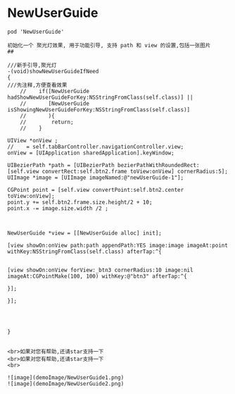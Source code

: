 # NewUserGuide
```
pod 'NewUserGuide'

初始化一个 聚光灯效果, 用于功能引导, 支持 path 和 view 的设置,包括一张图片
##
```
    ///新手引导,聚光灯
    -(void)showNewUserGuideIfNeed
    {
    ///先注释,方便查看效果
        //    if([NewUserGuide hadShowNewUserGuideForKey:NSStringFromClass(self.class)] ||
        //       [NewUserGuide isShowingNewUserGuideForKey:NSStringFromClass(self.class)]
        //       ){
        //        return;
        //    }

    UIView *onView ;
    //    = self.tabBarController.navigationController.view;
    onView = [UIApplication sharedApplication].keyWindow;

    UIBezierPath *path = [UIBezierPath bezierPathWithRoundedRect:[self.view convertRect:self.btn2.frame toView:onView] cornerRadius:5];
    UIImage *image = [UIImage imageNamed:@"newUserGuide-1"];

    CGPoint point = [self.view convertPoint:self.btn2.center toView:onView];
    point.y += self.btn2.frame.size.height/2 + 10;
    point.x -= image.size.width /2 ;



    NewUserGuide *view = [[NewUserGuide alloc] init];

    [view showOn:onView path:path appendPath:YES image:image imageAt:point withKey:NSStringFromClass(self.class) afterTap:^{


    [view showOn:onView forView:_btn3 cornerRadius:10 image:nil imageAt:CGPointMake(100, 100) withKey:@"btn3" afterTap:^{

    }];

    }];




    }
```

<br>如果对您有帮助,还请star支持一下
<br>如果对您有帮助,还请star支持一下
<br>

![image](demoImage/NewUserGuide1.png)
![image](demoImage/NewUserGuide2.png)
